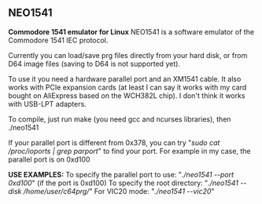## NEO1541
**Commodore 1541 emulator for Linux**
NEO1541 is a software emulator of the Commodore 1541 IEC protocol.

Currently you can load/save prg files directly from your hard disk,
or from D64 image files (saving to D64 is not supported yet).

To use it you need a hardware parallel port and an XM1541 cable.
It also works with PCIe expansion cards (at least I can say it works with my card bought on AliExpress based on the WCH382L chip).
I don't think it works with USB-LPT adapters.

To compile, just run make (you need gcc and ncurses libraries), then ./neo1541

If your parallel port is different from 0x378, you can try "*sudo cat /proc/ioports | grep parport*" to find your port.
For example in my case, the parallel port is on 0xd100

**USE EXAMPLES:**
To specify the parallel port to use: "*./neo1541 --port 0xd100*" (if the port is 0xd100)
To specify the root directory: "*./neo1541 --disk /home/user/c64prg/*"
For VIC20 mode: "*./neo1541 --vic20*"
